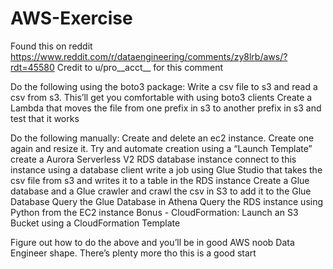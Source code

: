 # AWS-Exercise

Found this on reddit https://www.reddit.com/r/dataengineering/comments/zy8lrb/aws/?rdt=45580
Credit to u/pro__acct__ for this comment

Do the following using the boto3 package:
   Write a csv file to s3 and read a csv from s3. This’ll get you comfortable with using boto3 clients
   Create a Lambda that moves the file from one prefix in s3 to another prefix in s3 and test that it works

Do the following manually:
   Create and delete an ec2 instance. Create one again and resize it. Try and automate creation using a “Launch Template”
   create a Aurora Serverless V2 RDS database instance
   connect to this instance using a database client
   write a job using Glue Studio that takes the csv file from s3 and writes it to a table in the RDS instance
   Create a Glue database and a Glue crawler and crawl the csv in S3 to add it to the Glue Database
   Query the Glue Database in Athena
   Query the RDS instance using Python from the EC2 instance
   Bonus - CloudFormation:
   Launch an S3 Bucket using a CloudFormation Template
   
Figure out how to do the above and you’ll be in good AWS noob Data Engineer shape. There’s plenty more tho this is a good start

